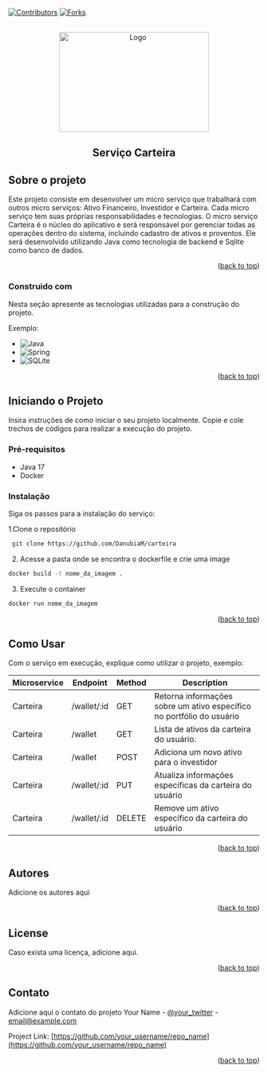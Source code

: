 <!-- Improved compatibility of back to top link: See: https://github.com/othneildrew/Best-README-Template/pull/73 -->
<a name="readme-top"></a>
<!--
*** Thanks for checking out the Best-README-Template. If you have a suggestion
*** that would make this better, please fork the repo and create a pull request
*** or simply open an issue with the tag "enhancement".
*** Don't forget to give the project a star!
*** Thanks again! Now go create something AMAZING! :D
-->



<!-- PROJECT SHIELDS -->
<!--
*** I'm using markdown "reference style" links for readability.
*** Reference links are enclosed in brackets [ ] instead of parentheses ( ).
*** See the bottom of this document for the declaration of the reference variables
*** for contributors-url, forks-url, etc. This is an optional, concise syntax you may use.
*** https://www.markdownguide.org/basic-syntax/#reference-style-links
-->
[![Contributors][contributors-shield]][contributors-url]
[![Forks][forks-shield]][forks-url]



<!-- PROJECT LOGO -->
<br />
<div align="center">
  <a href="https://github.com/othneildrew/Best-README-Template">
    <img src="https://programadoresbrasil.com.br/wp-content/uploads/2021/05/spring-framework.png" alt="Logo" width="300" height="200">
  </a>

  <h2 align="center">Serviço Carteira</h2>

 
</div>


<!-- ABOUT THE PROJECT -->
## Sobre o projeto

Este projeto consiste em desenvolver um micro serviço que trabalhará com outros micro serviços: Ativo Financeiro, Investidor e Carteira. Cada micro serviço tem suas próprias responsabilidades e tecnologias.
O micro serviço Carteira é o núcleo do aplicativo e será responsável por gerenciar todas as operações dentro do sistema, incluindo cadastro de ativos e proventos. Ele será desenvolvido utilizando Java como tecnologia de backend e Sqlite como banco de dados.

<p align="right">(<a href="#readme-top">back to top</a>)</p>



### Construido com

Nesta seção apresente as tecnologias utilizadas para a construção do projeto.

Exemplo:
* ![Java](https://img.shields.io/badge/java-%23ED8B00.svg?style=for-the-badge&logo=java&logoColor=white)
* ![Spring](https://img.shields.io/badge/spring-%236DB33F.svg?style=for-the-badge&logo=spring&logoColor=white)
* ![SQLite](https://img.shields.io/badge/sqlite-%2307405e.svg?style=for-the-badge&logo=sqlite&logoColor=white)

<p align="right">(<a href="#readme-top">back to top</a>)</p>



<!-- GETTING STARTED -->
## Iniciando o Projeto

Insira instruções de como iniciar o seu projeto localmente.
Copie e cole trechos de códigos para realizar a execução do projeto.

### Pré-requisitos 

* Java 17
* Docker



### Instalação

Siga os passos para a instalação do serviço:

1.Clone o repositório 
  ```sh
   git clone https://github.com/DanubiaM/carteira
   ```
2. Acesse a pasta onde se encontra o dockerfile e crie uma image
  ```sh
  docker build -t nome_da_imagem .
   ```
   
3. Execute o container
```sh
docker run nome_da_imagem
```


<p align="right">(<a href="#readme-top">back to top</a>)</p>



<!-- USAGE EXAMPLES -->
## Como Usar

Com o serviço em execução, explique como utilizar o projeto, exemplo:

| Microservice | Endpoint | Method | Description |
| --- | --- | --- | --- |
| Carteira | /wallet/:id | GET | Retorna informações sobre um ativo específico no portfólio do usuário |
| Carteira | /wallet | GET | Lista de ativos da carteira do usuário. |
| Carteira | /wallet | POST | Adiciona um novo ativo para o investidor |
| Carteira | /wallet/:id | PUT | Atualiza informações específicas da carteira do usuário |
| Carteira | /wallet/:id | DELETE | Remove um ativo específico da carteira do usuário |


<p align="right">(<a href="#readme-top">back to top</a>)</p>


<!-- CONTRIBUTING -->
## Autores
Adicione os autores aqui
<p align="right">(<a href="#readme-top">back to top</a>)</p>


<!-- LICENÇA -->
## License

Caso exista uma licença, adicione aqui.
<p align="right">(<a href="#readme-top">back to top</a>)</p>



<!-- CONTACT -->
## Contato
Adicione aqui o contato do projeto
Your Name - [@your_twitter](https://twitter.com/your_username) - email@example.com

Project Link: [https://github.com/your_username/repo_name](https://github.com/your_username/repo_name)

<p align="right">(<a href="#readme-top">back to top</a>)</p>




<!-- MARKDOWN LINKS & IMAGES -->
<!-- https://www.markdownguide.org/basic-syntax/#reference-style-links -->
[contributors-shield]: https://img.shields.io/github/stars/DanubiaM/carteira?style=social
[contributors-url]: https://github.com/othneildrew/Best-README-Template/graphs/contributors
[forks-shield]: https://img.shields.io/github/forks/DanubiaM/carteira?style=social
[forks-url]:https://img.shields.io/github/stars/DanubiaM/carteira?style=social
[stars-shield]: https://img.shields.io/github/stars/othneildrew/Best-README-Template.svg?style=for-the-badge
[stars-url]: https://github.com/othneildrew/Best-README-Template/stargazers
[issues-shield]: https://img.shields.io/github/issues/othneildrew/Best-README-Template.svg?style=for-the-badge
[issues-url]: https://github.com/othneildrew/Best-README-Template/issues
[license-shield]: https://img.shields.io/github/license/othneildrew/Best-README-Template.svg?style=for-the-badge
[license-url]: https://github.com/othneildrew/Best-README-Template/blob/master/LICENSE.txt
[linkedin-shield]: https://img.shields.io/badge/-LinkedIn-black.svg?style=for-the-badge&logo=linkedin&colorB=555
[linkedin-url]: https://linkedin.com/in/othneildrew
[product-screenshot]: images/screenshot.png
[Next.js]: https://img.shields.io/badge/next.js-000000?style=for-the-badge&logo=nextdotjs&logoColor=white
[Next-url]: https://nextjs.org/
[React.js]: https://img.shields.io/badge/React-20232A?style=for-the-badge&logo=react&logoColor=61DAFB
[React-url]: https://reactjs.org/
[Vue.js]: https://img.shields.io/badge/Vue.js-35495E?style=for-the-badge&logo=vuedotjs&logoColor=4FC08D
[Vue-url]: https://vuejs.org/
[Angular.io]: https://img.shields.io/badge/Angular-DD0031?style=for-the-badge&logo=angular&logoColor=white
[Angular-url]: https://angular.io/
[Svelte.dev]: https://img.shields.io/badge/Svelte-4A4A55?style=for-the-badge&logo=svelte&logoColor=FF3E00
[Svelte-url]: https://svelte.dev/
[Laravel.com]: https://img.shields.io/badge/Laravel-FF2D20?style=for-the-badge&logo=laravel&logoColor=white
[Laravel-url]: https://laravel.com
[Bootstrap.com]: https://img.shields.io/badge/Bootstrap-563D7C?style=for-the-badge&logo=bootstrap&logoColor=white
[Bootstrap-url]: https://getbootstrap.com
[JQuery.com]: https://img.shields.io/badge/jQuery-0769AD?style=for-the-badge&logo=jquery&logoColor=white
[JQuery-url]: https://jquery.com 
